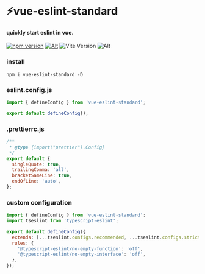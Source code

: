 # ⚡vue-eslint-standard

#### quickly start eslint in vue.

[![npm version](https://img.shields.io/npm/v/vue-eslint-standard.svg?style=flat-square)](https://www.npmjs.com/package/vue-eslint-standard)
[![Alt](https://img.shields.io/npm/dt/vue-eslint-standard?style=flat-square)](https://npmcharts.com/compare/vue-eslint-standard?minimal=true)
![Vite Version](https://img.shields.io/badge/eslint->=9.0.0-brightgreen.svg?style=flat-square)
![Alt](https://img.shields.io/github/license/mivui/vue-eslint-standard?style=flat-square)

### install

```shell
npm i vue-eslint-standard -D
```

### eslint.config.js

```js
import { defineConfig } from 'vue-eslint-standard';

export default defineConfig();
```

### .prettierrc.js

```js
/**
 * @type {import("prettier").Config}
 */
export default {
  singleQuote: true,
  trailingComma: 'all',
  bracketSameLine: true,
  endOfLine: 'auto',
};
```

### custom configuration

```js
import { defineConfig } from 'vue-eslint-standard';
import tseslint from 'typescript-eslint';

export default defineConfig({
  extends: [...tseslint.configs.recommended, ...tseslint.configs.strict],
  rules: {
    '@typescript-eslint/no-empty-function': 'off',
    '@typescript-eslint/no-empty-interface': 'off',
  },
});
```
